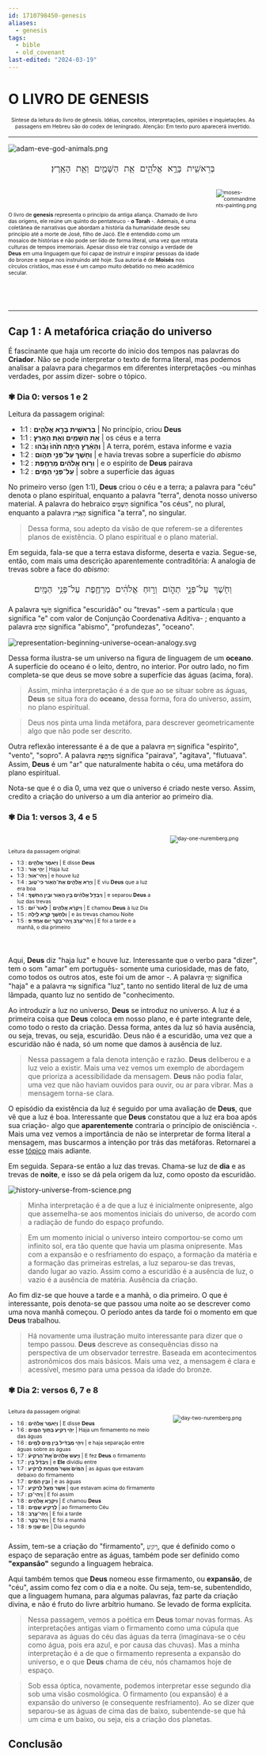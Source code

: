 ```yaml
---
id: 1710798450-genesis
aliases:
  - genesis
tags:
  - bible
  - old_covenant
last-edited: "2024-03-19"
---
```


# O LIVRO DE GENESIS

<span style="text-align: center; width: 100%; font-size: 0.75em">

Síntese da leitura do livro de gênesis. Idéias, conceitos, interpretações, opiniões e inquietações.
As passagens em Hebreu são do codex de leningrado. Atenção: Em texto puro aparecerá invertido.

</span>

---

![adam-eve-god-animals.png](../assets/from_notes/1710798450-genesis-2024-03-18-20-51-16-adam-eve-god-animals.png)

<span style="font-size: 1.5em; width: 100%; text-align: center">

    בְּרֵאשִׁ֖ית בָּרָ֣א אֱלֹהִ֑ים אֵ֥ת הַשָּׁמַ֖יִם וְאֵ֥ת הָאָֽרֶץ׃

</span>
 
<span style="display: flex; align-items: center; justify-content: center; font-size: .75em">

O livro de **genesis** representa o princípio da antiga aliança. Chamado de livro das origens, ele reúne um quinto do pentateuco - **o Torah** -. Ademais, é uma coletânea de narrativas que abordam a história da humanidade desde seu princípio até a morte de José, filho de Jacó. Ele é entendido como um mosaico de histórias e não pode ser lido de forma literal, uma vez que retrata culturas de tempos imemoriais. Apesar disso ele traz consigo a verdade de **Deus** em uma linguagem que foi capaz de instruir e inspirar pessoas da idade do bronze e segue nos instruindo até hoje. Sua autoria é de **Moisés** nos círculos cristãos, mas esse é um campo muito debatido no meio acadêmico secular.

<span style="width: 220px; height: 240px; margin-left: 30px">

![moses-commandments-painting.png](../assets/from_notes/1710798450-genesis-2024-03-18-23-44-58-moses-commandments-painting.png)

</span>

</span>

---

## Cap 1 : A metafórica criação do universo

É fascinante que haja um recorte do início dos tempos nas palavras do **Criador**. Não se pode interpretar o texto de forma literal, mas podemos analisar a palavra para chegarmos em diferentes interpretações -ou minhas verdades, por assim dizer- sobre o tópico.

### ✾ Dia 0: versos 1 e 2

Leitura da passagem original:

- 1:1 : **בְּרֵאשִׁ֖ית בָּרָ֣א אֱלֹהִ֑ים** | No princípio, criou **Deus**
- 1:1 : **אֵ֥ת הַשָּׁמַ֖יִם וְאֵ֥ת הָאָֽרֶץ׃** | os céus e a terra
- 1:2 : **וְהָאָ֗רֶץ הָיְתָ֥ה תֹ֙הוּ֙ וָבֹ֔הוּ** | A terra, porém, estava informe e vazia
- 1:2 : **וְחֹ֖שֶׁךְ עַל־פְּנֵ֣י תְהֹ֑ום** | e havia trevas sobre a superfície do _abismo_
- 1:2 : **וְר֣וּחַ אֱלֹהִ֔ים מְרַחֶ֖פֶת** | e o espírito de **Deus** pairava
- 1:2 : **עַל־פְּנֵ֥י הַמָּֽיִם׃** | sobre a superfície das águas

No primeiro verso (gen 1:1), **Deus** criou o céu e a terra; a palavra para "céu" denota o plano espiritual, enquanto a palavra "terra", denota nosso universo material. A palavra do hebraico **`הַשָּׁמַ֖יִם`** significa "os céus", no plural, enquanto a palavra **`הָאָֽרֶץ`** significa "a terra", no singular.

> Dessa forma, sou adepto da visão de que referem-se a diferentes planos de existência. O plano espiritual e o plano material.

Em seguida, fala-se que a terra estava disforme, deserta e vazia. Segue-se, então, com mais uma descrição aparentemente contraditória: A analogia de trevas sobre a face do _abismo_:

<span style="font-size: 1.5em; width: 100%; text-align: center">

    וְחֹ֖שֶׁךְ עַל־פְּנֵ֣י תְהֹ֑ום וְר֣וּחַ אֱלֹהִ֔ים מְרַחֶ֖פֶת עַל־פְּנֵ֥י הַמָּֽיִם׃

</span>

A palavra **`חֹ֖שֶׁךְ`** significa "escuridão" ou "trevas" -sem a partícula `וְ` que significa "e" com valor de Conjunção Coordenativa Aditiva- ; enquanto a palavra **`תְהֹ֑ום`** significa "abismo", "profundezas", "oceano".

![representation-beginning-universe-ocean-analogy.svg](../assets/from_notes/1710798450-genesis-2024-03-19-01-33-10-representation-beginning-universe-ocean-analogy.svg)

Dessa forma ilustra-se um universo na figura de linguagem de um **oceano**. A superfície do oceano é o leito, dentro, no interior. Por outro lado, no fim completa-se que deus se move sobre a superfície das águas (acima, fora).

> Assim, minha interpretação é a de que ao se situar sobre as águas, **Deus** se situa fora do **oceano**, dessa forma, fora do universo, assim, no plano espiritual.

> Deus nos pinta uma linda metáfora, para descrever geometricamente algo que não pode ser descrito.

Outra reflexão interessante é a de que a palavra **`ר֣וּחַ`** significa "espírito", "vento", "sopro". A palavra **`מְרַחֶ֖פֶת`** significa "pairava", "agitava", "flutuava". Assim, **Deus** é um "ar" que naturalmente habita o céu, uma metáfora do plano espiritual.

Nota-se que é o dia 0, uma vez que o universo é criado neste verso. Assim, credito a criação do universo a um dia anterior ao primeiro dia.

### ✾ Dia 1: versos 3, 4 e 5

<span style="display: flex; align-items: center; justify-content: center; font-size: .75em">

<span>

Leitura da passagem original:

- 1:3 : **וַיֹּ֥אמֶר אֱלֹהִ֖ים** | E disse **Deus**
- 1:3 : **יְהִ֣י אֹ֑ור** | Haja luz
- 1:3 : **וַֽיְהִי־אֹֽור׃** | e houve luz
- 1:4 : **וַיַּ֧רְא אֱלֹהִ֛ים אֶת־הָאֹ֖ור כִּי־טֹ֑וב** | E viu **Deus** que a luz era boa
- 1:4 : **וַיַּבְדֵּ֣ל אֱלֹהִ֔ים בֵּ֥ין הָאֹ֖ור וּבֵ֥ין הַחֹֽשֶׁךְ׃** | e separou **Deus** a luz das trevas
- 1:5 : **וַיִּקְרָ֨א אֱלֹהִ֤ים ׀ לָאֹור֙ יֹ֔ום** | E chamou **Deus** à luz Dia
- 1:5 : **וְלַחֹ֖שֶׁךְ קָ֣רָא לָ֑יְלָה** | e às trevas chamou Noite
- 1:5 : **וַֽיְהִי־עֶ֥רֶב וַֽיְהִי־בֹ֖קֶר יֹ֥ום אֶחָֽד׃ פ** | E foi a tarde e a manhã, o dia primeiro

</span>

<span style="width: 220px; height: 240px; margin-left: 30px">

![day-one-nuremberg.png](../assets/from_notes/1710798450-genesis-2024-03-21-21-42-57-day-one-nuremberg.png)

</span>

</span>

Aqui, **Deus** diz "haja luz" e houve luz. Interessante que o verbo para "dizer", tem o som "amar" em português- somente uma curiosidade, mas de fato, como todos os outros atos, este foi um de amor -. A palavra **`יְהִ֣י`** significa "haja" e a palavra **`אֹ֑ור`** significa "luz", tanto no sentido literal de luz de uma lâmpada, quanto luz no sentido de "conhecimento.

Ao introduzir a luz no universo, **Deus** se introduz no universo. A luz é a primeira coisa que **Deus** coloca em nosso plano, e é parte integrante dele, como todo o resto da criação. Dessa forma, antes da luz só havia ausência, ou seja, trevas, ou seja, escuridão. Deus não é a escuridão, uma vez que a escuridão não é nada, só um nome que damos à ausência de luz.

> Nessa passagem a fala denota intenção e razão. **Deus** deliberou e a luz veio a existir. Mais uma vez vemos um exemplo de abordagem que prioriza a acessibilidade da mensagem. **Deus** não podia falar, uma vez que não haviam ouvidos para ouvir, ou ar para vibrar. Mas a mensagem torna-se clara.

O episódio da existência da luz é seguido por uma avaliação de **Deus**, que vê que a luz é boa. Interessante que **Deus** constatou que a luz era boa após sua criação- algo que **aparentemente** contraria o princípio de onisciência -. Mais uma vez vemos a importância de não se interpretar de forma literal a mensagem, mas buscarmos a intenção por trás das metáforas. Retornarei a esse [tópico](#conclusão) mais adiante.

Em seguida. Separa-se então a luz das trevas. Chama-se luz de **dia** e as trevas de **noite**, e isso se dá pela origem da luz, como oposto da escuridão.

![history-universe-from-science.png](../assets/from_notes/1710798450-genesis-2024-03-19-03-18-22-history-universe-from-science.png)

> Minha interpretação é a de que a luz é inicialmente onipresente, algo que assemelha-se aos momentos iniciais do universo, de acordo com a radiação de fundo do espaço profundo.

> Em um momento inicial o universo inteiro comportou-se como um infinito sol, era tão quente que havia um plasma onipresente. Mas com a expansão e o resfriamento do espaço, a formação da matéria e a formação das primeiras estrelas, a luz separou-se das trevas, dando lugar ao vazio. Assim como a escuridão é a ausência de luz, o vazio é a ausência de matéria. Ausência da criação.

Ao fim diz-se que houve a tarde e a manhã, o dia primeiro. O que é interessante, pois denota-se que passou uma noite ao se descrever como uma nova manhã começou. O período antes da tarde foi o momento em que **Deus** trabalhou.

> Há novamente uma ilustração muito interessante para dizer que o tempo passou. **Deus** descreve as consequências disso na perspectiva de um observador terrestre. Baseada em acontecimentos astronômicos dos mais básicos. Mais uma vez, a mensagem é clara e acessível, mesmo para uma pessoa da idade do bronze.

### ✾ Dia 2: versos 6, 7 e 8

<span style="display: flex; align-items: center; justify-content: center; font-size: .75em">

<span>

Leitura da passagem original:

- 1:6 : **וַיֹּ֣אמֶר אֱלֹהִ֔ים** | E disse **Deus**
- 1:6 : **יְהִ֥י רָקִ֖יעַ בְּת֣וֹךְ הַמָּ֑יִם** | Haja um firmamento no meio das águas
- 1:6 : **וִיהִ֣י מַבְדִּ֔יל בֵּ֥ין מַ֖יִם לָמָֽיִם׃** | e haja separação entre águas sobre as águas
- 1:7 : **וַיַּ֣עַשׂ אֱלֹהִים֮ אֶת־הָרָקִיעַ֒** | E fez **Deus** o firmamento
- 1:7 : **וַיַּבְדֵּ֗ל בֵּ֤ין** | e **Ele** dividiu entre
- 1:7 : **הַמַּ֙יִם֙ אֲשֶׁר֙ מִתַּ֣חַת לָרָקִ֔יעַ** | as águas que estavam debaixo do firmamento
- 1:7 : **וּבֵ֣ין הַמַּ֔יִם** | e as águas
- 1:7 : **אֲשֶׁ֖ר מֵעַ֣ל לָרָקִ֑יעַ** | que estavam acima do firmamento
- 1:7 : **וַֽיְהִי־כֵֽן׃** | E foi assim
- 1:8 : **וַיִּקְרָ֧א אֱלֹהִ֛ים** | E chamou **Deus**
- 1:8 : **לָֽרָקִ֖יעַ שָׁמָ֑יִם** | ao firmamento Céu
- 1:8 : **וַֽיְהִי־עֶ֥רֶב** | E foi a tarde
- 1:8 : **וַֽיְהִי־בֹ֖קֶר** | E foi a manhã
- 1:8 : **יֹ֥ום שֵׁנִֽי׃ פ** | Dia segundo

</span>

<span style="width: 220px; height: 240px; margin-left: 30px">

![day-two-nuremberg.png](../assets/from_notes/1710798450-genesis-2024-03-21-21-47-55-day-two-nuremberg.png)

</span>

</span>

Assim, tem-se a criação do "firmamento", `רָקִ֖יעַ`, que é definido como o espaço de separação entre as águas, também pode ser definido como **"expansão"** segundo a linguagem hebraica.

Aqui também temos que **Deus** nomeou esse firmamento, ou **expansão**, de "céu", assim como fez com o dia e a noite. Ou seja, tem-se, subentendido, que a linguagem humana, para algumas palavras, faz parte da criação divina, e não é fruto do livre arbítrio humano. Se levado de forma explícita.

> Nessa passagem, vemos a poética em **Deus** tomar novas formas. As interpretações antigas viam o firmamento como uma cúpula que separava as águas do céu das águas da terra (imaginava-se o céu como água, pois era azul, e por causa das chuvas). Mas a minha interpretação é a de que o firmamento representa a expansão do universo, e o que **Deus** chama de céu, nós chamamos hoje de espaço.

> Sob essa óptica, novamente, podemos interpretar esse segundo dia sob uma visão cosmológica. O firmamento (ou expansão) é a expansão do universo (e consequente resfriamento). Ao se dizer que separou-se as águas de cima das de baixo, subentende-se que há um cima e um baixo, ou seja, eis a criação dos planetas.

## Conclusão
